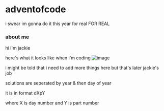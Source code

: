 # adventofcode
i swear im gonna do it this year for real FOR REAL

### about me
hi i'm jackie

here's what it looks like when i'm coding
![image](https://github.com/jaackies/adventofcode/assets/83699536/436680e3-bac2-479b-bad3-2e373667a1d7)

i might be told that i need to add more things here but that's later jackie's job

solutions are seperated by year & then day of year

it is in format dXpY

where X is day number and Y is part number

